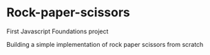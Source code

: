 # Rock-paper-scissors

First Javascript Foundations project

Building a simple implementation of rock paper scissors from scratch